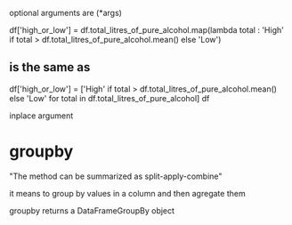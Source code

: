 optional arguments are (\*args)

df['high_or_low'] = df.total_litres_of_pure_alcohol.map(lambda total : 'High' if total > df.total_litres_of_pure_alcohol.mean() else 'Low')

## is the same as

df['high_or_low'] = ['High' if total > df.total_litres_of_pure_alcohol.mean() else 'Low' for total in df.total_litres_of_pure_alcohol]
df

inplace argument

# groupby

"The method can be summarized as split-apply-combine"

it means to group by values in a column and then agregate them

groupby returns a DataFrameGroupBy object
